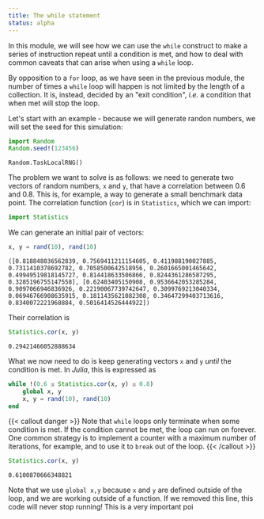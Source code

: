 ```yaml
---
title: The while statement
status: alpha
---
```


In this module, we will see how we can use the `while` construct to make a
series of instruction repeat until a condition is met, and how to deal with
common caveats that can arise when using a `while` loop.

<!-- more -->

By opposition to a `for` loop, as we have seen in the previous module, the
number of times a `while` loop will happen is not limited by the length of a
collection. It is, instead, decided by an "exit condition", *i.e.* a condition
that when met will stop the loop.

Let's start with an example - because we will generate randon numbers, we will
set the seed for this simulation:

````julia
import Random
Random.seed!(123456)
````

````
Random.TaskLocalRNG()
````

The problem we want to solve is as follows: we need to generate two vectors of
random numbers, `x` and `y`, that have a correlation between 0.6 and 0.8. This
is, for example, a way to generate a small benchmark data point. The
correlation function (`cor`) is in `Statistics`, which we can import:

````julia
import Statistics
````

We can generate an initial pair of vectors:

````julia
x, y = rand(10), rand(10)
````

````
([0.818848036562839, 0.7569411211154605, 0.411988190027885, 0.7311410378692782, 0.7058500642518956, 0.2601665001465642, 0.49949519818145727, 0.814418633506866, 0.8244361286587295, 0.3285196755147558], [0.62403405150908, 0.9536642053285284, 0.9097066946836926, 0.22190067739742647, 0.3099769213040334, 0.06946766908635915, 0.1811435621082308, 0.34647299403713616, 0.8340072221968884, 0.5016414526444922])
````

Their correlation is

````julia
Statistics.cor(x, y)
````

````
0.29421466052888634
````

What we now need to do is keep generating vectors `x` and `y` *until* the
condition is met. In *Julia*, this is expressed as

````julia
while !(0.6 ≤ Statistics.cor(x, y) ≤ 0.8)
    global x, y
    x, y = rand(10), rand(10)
end
````

{{< callout danger >}}
Note that `while` loops only terminate when some condition is met.
If the condition cannot be met, the loop can run on forever. One common
strategy is to implement a counter with a maximum number of iterations, for
example, and to use it to `break` out of the loop.
{{< /callout >}}

````julia
Statistics.cor(x, y)
````

````
0.6100870666348821
````

Note that we use `global x,y` because `x` and `y` are defined outside of the
loop, and we are working outside of a function. If we removed this line, this
code will never stop running! This is a very important poi

